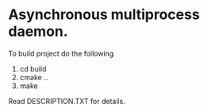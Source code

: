 # Asynchronous multiprocess daemon.


To build project do the following
1) cd build
2) cmake ..
3) make

Read DESCRIPTION.TXT for details.

